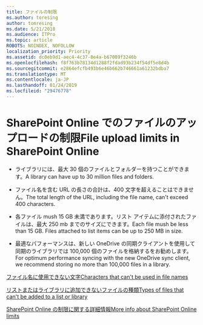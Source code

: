```yaml
---
title: ファイルの制限
ms.author: toresing
author: tomresing
ms.date: 5/21/2018
ms.audience: ITPro
ms.topic: article
ROBOTS: NOINDEX, NOFOLLOW
localization_priority: Priority
ms.assetid: dc0eb9d1-aec4-4c37-8e4a-b67089f3246b
ms.openlocfilehash: f8f763b78134d1288f2fdad93b234f54df5e8d4b
ms.sourcegitcommit: e2864efcfb493b6e46b662b746661a61232bdba7
ms.translationtype: MT
ms.contentlocale: ja-JP
ms.lasthandoff: 01/24/2019
ms.locfileid: "29476778"
---
```

# <a name="file-upload-limits-in-sharepoint-online"></a><span data-ttu-id="004e1-102">SharePoint Online でのファイルのアップロードの制限</span><span class="sxs-lookup"><span data-stu-id="004e1-102">File upload limits in SharePoint Online</span></span>

- <span data-ttu-id="004e1-103">ライブラリには、最大 30 個のファイルとフォルダーを持つことができます。</span><span class="sxs-lookup"><span data-stu-id="004e1-103">A library can have up to 30 million files and folders.</span></span>
    
- <span data-ttu-id="004e1-104">ファイル名を含む URL の長さの合計は、400 文字を超えることはできません。</span><span class="sxs-lookup"><span data-stu-id="004e1-104">The total length of the URL, including the file name, can't exceed 400 characters.</span></span>
    
- <span data-ttu-id="004e1-p101">各ファイル mush 15 GB 未満であります。リスト アイテムに添付されたファイルは、最大 250 mb までのサイズにできます。</span><span class="sxs-lookup"><span data-stu-id="004e1-p101">Each file mush be less than 15 GB. Files attached to list items can be up to 250 MB in size.</span></span>
    
- <span data-ttu-id="004e1-107">最適なパフォーマンスは、新しい OneDrive の同期クライアントを使用して同期のライブラリでは 100,000 個のファイルを格納するをお勧めします。</span><span class="sxs-lookup"><span data-stu-id="004e1-107">For optimum performance syncing with the new OneDrive sync client, we recommend storing no more than 100,000 files in a library.</span></span> 
    
[<span data-ttu-id="004e1-108">ファイル名に使用できない文字</span><span class="sxs-lookup"><span data-stu-id="004e1-108">Characters that can't be used in file names</span></span>](https://go.microsoft.com/fwlink/?linkid=866430)
  
[<span data-ttu-id="004e1-109">リストまたはライブラリに追加できないファイルの種類</span><span class="sxs-lookup"><span data-stu-id="004e1-109">Types of files that can't be added to a list or library</span></span>](https://go.microsoft.com/fwlink/?linkid=273757)
  
[<span data-ttu-id="004e1-110">SharePoint Online の制限に関する詳細情報</span><span class="sxs-lookup"><span data-stu-id="004e1-110">More info about SharePoint Online limits</span></span>](https://go.microsoft.com/fwlink/?linkid=271273)
  

